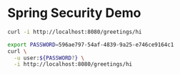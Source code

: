# Spring Security Demo

```bash
curl -i http://localhost:8080/greetings/hi

export PASSWORD=596ae797-54af-4839-9a25-e746ce9164c1
curl \
  -u user:${PASSWORD?} \
  -i http://localhost:8080/greetings/hi
```
